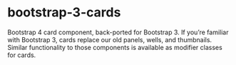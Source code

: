 # bootstrap-3-cards
Bootstrap 4 card component, back-ported for Bootstrap 3. If you’re familiar with Bootstrap 3, cards replace our old panels, wells, and thumbnails. Similar functionality to those components is available as modifier classes for cards.
